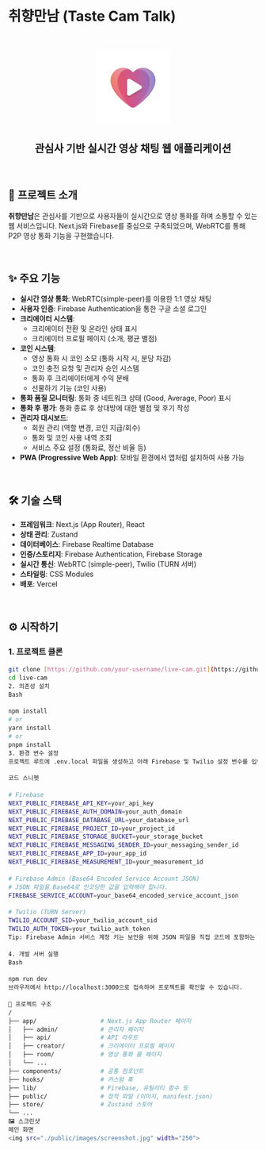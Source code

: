 # 취향만남 (Taste Cam Talk)

<br/>

<p align="center">
  <img src="./public/images/icon-512.png" width="150" alt="logo" />
</p>

<h2 align="center">관심사 기반 실시간 영상 채팅 웹 애플리케이션</h2>

<br/>

## 📖 프로젝트 소개

**취향만남**은 관심사를 기반으로 사용자들이 실시간으로 영상 통화를 하며 소통할 수 있는 웹 서비스입니다. Next.js와 Firebase를 중심으로 구축되었으며, WebRTC를 통해 P2P 영상 통화 기능을 구현했습니다.

<br/>

## ✨ 주요 기능

- **실시간 영상 통화**: WebRTC(simple-peer)를 이용한 1:1 영상 채팅
- **사용자 인증**: Firebase Authentication을 통한 구글 소셜 로그인
- **크리에이터 시스템**:
    - 크리에이터 전환 및 온라인 상태 표시
    - 크리에이터 프로필 페이지 (소개, 평균 별점)
- **코인 시스템**:
    - 영상 통화 시 코인 소모 (통화 시작 시, 분당 차감)
    - 코인 충전 요청 및 관리자 승인 시스템
    - 통화 후 크리에이터에게 수익 분배
    - 선물하기 기능 (코인 사용)
- **통화 품질 모니터링**: 통화 중 네트워크 상태 (Good, Average, Poor) 표시
- **통화 후 평가**: 통화 종료 후 상대방에 대한 별점 및 후기 작성
- **관리자 대시보드**:
    - 회원 관리 (역할 변경, 코인 지급/회수)
    - 통화 및 코인 사용 내역 조회
    - 서비스 주요 설정 (통화료, 정산 비율 등)
- **PWA (Progressive Web App)**: 모바일 환경에서 앱처럼 설치하여 사용 가능

<br/>

## 🛠️ 기술 스택

- **프레임워크**: Next.js (App Router), React
- **상태 관리**: Zustand
- **데이터베이스**: Firebase Realtime Database
- **인증/스토리지**: Firebase Authentication, Firebase Storage
- **실시간 통신**: WebRTC (simple-peer), Twilio (TURN 서버)
- **스타일링**: CSS Modules
- **배포**: Vercel

<br/>

## ⚙️ 시작하기

### 1. 프로젝트 클론

```bash
git clone [https://github.com/your-username/live-cam.git](https://github.com/your-username/live-cam.git)
cd live-cam
2. 의존성 설치
Bash

npm install
# or
yarn install
# or
pnpm install
3. 환경 변수 설정
프로젝트 루트에 .env.local 파일을 생성하고 아래 Firebase 및 Twilio 설정 변수를 입력해주세요.

코드 스니펫

# Firebase
NEXT_PUBLIC_FIREBASE_API_KEY=your_api_key
NEXT_PUBLIC_FIREBASE_AUTH_DOMAIN=your_auth_domain
NEXT_PUBLIC_FIREBASE_DATABASE_URL=your_database_url
NEXT_PUBLIC_FIREBASE_PROJECT_ID=your_project_id
NEXT_PUBLIC_FIREBASE_STORAGE_BUCKET=your_storage_bucket
NEXT_PUBLIC_FIREBASE_MESSAGING_SENDER_ID=your_messaging_sender_id
NEXT_PUBLIC_FIREBASE_APP_ID=your_app_id
NEXT_PUBLIC_FIREBASE_MEASUREMENT_ID=your_measurement_id

# Firebase Admin (Base64 Encoded Service Account JSON)
# JSON 파일을 Base64로 인코딩한 값을 입력해야 합니다.
FIREBASE_SERVICE_ACCOUNT=your_base64_encoded_service_account_json

# Twilio (TURN Server)
TWILIO_ACCOUNT_SID=your_twilio_account_sid
TWILIO_AUTH_TOKEN=your_twilio_auth_token
Tip: Firebase Admin 서비스 계정 키는 보안을 위해 JSON 파일을 직접 코드에 포함하는 대신, 내용을 Base64로 인코딩하여 환경 변수로 사용하는 것이 안전합니다.

4. 개발 서버 실행
Bash

npm run dev
브라우저에서 http://localhost:3000으로 접속하여 프로젝트를 확인할 수 있습니다.

📂 프로젝트 구조
/
├── app/                  # Next.js App Router 페이지
│   ├── admin/            # 관리자 페이지
│   ├── api/              # API 라우트
│   ├── creator/          # 크리에이터 프로필 페이지
│   ├── room/             # 영상 통화 룸 페이지
│   └── ...
├── components/           # 공통 컴포넌트
├── hooks/                # 커스텀 훅
├── lib/                  # Firebase, 유틸리티 함수 등
├── public/               # 정적 파일 (이미지, manifest.json)
├── store/                # Zustand 스토어
└── ...
🖼️ 스크린샷
메인 화면
<img src="./public/images/screenshot.jpg" width="250">